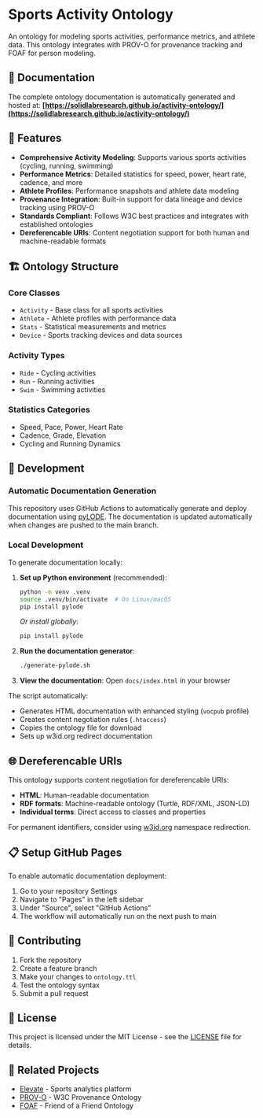 # Sports Activity Ontology

An ontology for modeling sports activities, performance metrics, and athlete data. This ontology integrates with PROV-O for provenance tracking and FOAF for person modeling.

## 📖 Documentation

The complete ontology documentation is automatically generated and hosted at:
**[https://solidlabresearch.github.io/activity-ontology/](https://solidlabresearch.github.io/activity-ontology/)**

## 🚀 Features

- **Comprehensive Activity Modeling**: Supports various sports activities (cycling, running, swimming)
- **Performance Metrics**: Detailed statistics for speed, power, heart rate, cadence, and more
- **Athlete Profiles**: Performance snapshots and athlete data modeling
- **Provenance Integration**: Built-in support for data lineage and device tracking using PROV-O
- **Standards Compliant**: Follows W3C best practices and integrates with established ontologies
- **Dereferencable URIs**: Content negotiation support for both human and machine-readable formats

## 🏗️ Ontology Structure

### Core Classes
- `Activity` - Base class for all sports activities
- `Athlete` - Athlete profiles with performance data
- `Stats` - Statistical measurements and metrics
- `Device` - Sports tracking devices and data sources

### Activity Types
- `Ride` - Cycling activities
- `Run` - Running activities  
- `Swim` - Swimming activities

### Statistics Categories
- Speed, Pace, Power, Heart Rate
- Cadence, Grade, Elevation
- Cycling and Running Dynamics

## 🔧 Development

### Automatic Documentation Generation

This repository uses GitHub Actions to automatically generate and deploy documentation using [pyLODE](https://github.com/RDFLib/pyLODE). The documentation is updated automatically when changes are pushed to the main branch.

### Local Development

To generate documentation locally:

1. **Set up Python environment** (recommended):
   ```bash
   python -m venv .venv
   source .venv/bin/activate  # On Linux/macOS
   pip install pylode
   ```

   *Or install globally*:
   ```bash
   pip install pylode
   ```

2. **Run the documentation generator**:
   ```bash
   ./generate-pylode.sh
   ```

3. **View the documentation**:
   Open `docs/index.html` in your browser

The script automatically:
- Generates HTML documentation with enhanced styling (`vocpub` profile)
- Creates content negotiation rules (`.htaccess`)
- Copies the ontology file for download
- Sets up w3id.org redirect documentation

## 🌐 Dereferencable URIs

This ontology supports content negotiation for dereferencable URIs:

- **HTML**: Human-readable documentation  
- **RDF formats**: Machine-readable ontology (Turtle, RDF/XML, JSON-LD)
- **Individual terms**: Direct access to classes and properties

For permanent identifiers, consider using [w3id.org](https://w3id.org/) namespace redirection.

## 📋 Setup GitHub Pages

To enable automatic documentation deployment:

1. Go to your repository Settings
2. Navigate to "Pages" in the left sidebar
3. Under "Source", select "GitHub Actions"
4. The workflow will automatically run on the next push to main

## 🤝 Contributing

1. Fork the repository
2. Create a feature branch
3. Make your changes to `ontology.ttl`
4. Test the ontology syntax
5. Submit a pull request

## 📄 License

This project is licensed under the MIT License - see the [LICENSE](LICENSE) file for details.

## 🔗 Related Projects

- [Elevate](https://github.com/SolidLabResearch/elevate) - Sports analytics platform
- [PROV-O](http://www.w3.org/ns/prov#) - W3C Provenance Ontology
- [FOAF](http://xmlns.com/foaf/0.1/) - Friend of a Friend Ontology
